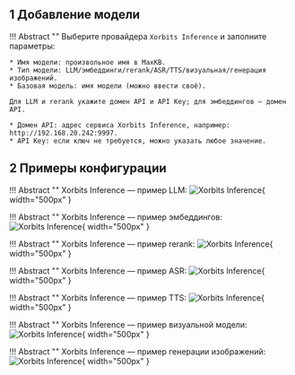 ## 1 Добавление модели

!!! Abstract ""
    Выберите провайдера `Xorbits Inference` и заполните параметры:

    * Имя модели: произвольное имя в MaxKB.     
    * Тип модели: LLM/эмбеддинги/rerank/ASR/TTS/визуальная/генерация изображений.   
    * Базовая модель: имя модели (можно ввести своё).  

    Для LLM и rerank укажите домен API и API Key; для эмбеддингов — домен API.

    * Домен API: адрес сервиса Xorbits Inference, например: http://192.168.20.242:9997. 
    * API Key: если ключ не требуется, можно указать любое значение.

## 2 Примеры конфигурации

!!! Abstract ""
    Xorbits Inference — пример LLM:
![Xorbits Inference](../../img/model/xinfo_llm.png){ width="500px" }

!!! Abstract ""
    Xorbits Inference — пример эмбеддингов:
![Xorbits Inference](../../img/model/xinfo_embed.png){ width="500px" }

!!! Abstract ""
    Xorbits Inference — пример rerank:
![Xorbits Inference](../../img/model/xinfo_reranker.png){ width="500px" }

!!! Abstract ""
    Xorbits Inference — пример ASR:
![Xorbits Inference](../../img/model/xinfo_asr.png){ width="500px" }

!!! Abstract ""
    Xorbits Inference — пример TTS:
![Xorbits Inference](../../img/model/xinfo_tts.png){ width="500px" }

!!! Abstract ""
    Xorbits Inference — пример визуальной модели:
![Xorbits Inference](../../img/model/xinfo_version.png){ width="500px" }

!!! Abstract ""
    Xorbits Inference — пример генерации изображений:
![Xorbits Inference](../../img/model/xinfo_version_gen.png){ width="500px" }
